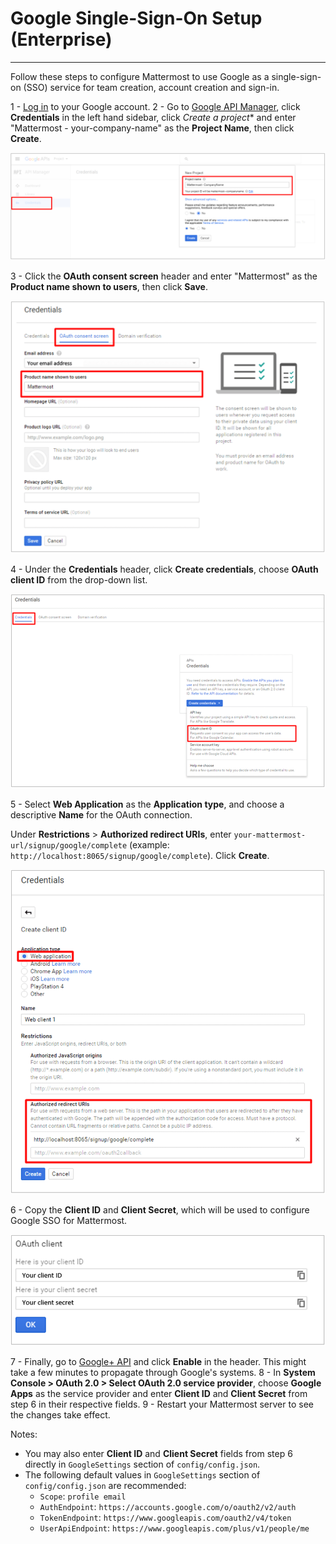 # Google Single-Sign-On Setup (Enterprise)
___

Follow these steps to configure Mattermost to use Google as a single-sign-on (SSO) service for team creation, account creation and sign-in.

1 - [Log in](https://accounts.google.com/login) to your Google account.
2 - Go to [Google API Manager](https://console.developers.google.com), click **Credentials** in the left hand sidebar, click *Create a project** and enter "Mattermost - your-company-name" as the **Project Name**, then click **Create**.

![google_1_credentials](../../source/images/google_1_credentials.PNG)

3 - Click the **OAuth consent screen** header and enter "Mattermost" as the **Product name shown to users**, then click **Save**.

![google_2_oauth_consent_screen](../../source/images/google_2_oauth_consent_screen.PNG)

4 - Under the **Credentials** header, click **Create credentials**, choose **OAuth client ID** from the drop-down list.

![google_3_oauth_client_id](../../source/images/google_3_oauth_client_id.PNG)

5 - Select **Web Application** as the **Application type**, and choose a descriptive **Name** for the OAuth connection. 

Under **Restrictions** > **Authorized redirect URIs**, enter `your-mattermost-url/signup/google/complete` (example: `http://localhost:8065/signup/google/complete`). Click **Create**.

![google_4_web_app](../../source/images/google_4_web_app.PNG)

6 - Copy the **Client ID** and **Client Secret**, which will be used to configure Google SSO for Mattermost.

![google_5_client_id_secret](../../source/images/google_5_client_id_secret.PNG)

7 - Finally, go to [Google+ API](https://console.developers.google.com/apis/api/plus/overview) and click **Enable** in the header. This might take a few minutes to propagate through Google's systems.
8 - In **System Console > OAuth 2.0 > Select OAuth 2.0 service provider**, choose **Google Apps** as the service provider and enter **Client ID** and **Client Secret** from step 6 in their respective fields.
9 - Restart your Mattermost server to see the changes take effect.

Notes: 
- You may also enter **Client ID** and **Client Secret** fields from step 6 directly in `GoogleSettings` section of `config/config.json`.
- The following default values in `GoogleSettings` section of `config/config.json` are recommended:
    - `Scope`: `profile email`
    - `AuthEndpoint`: `https://accounts.google.com/o/oauth2/v2/auth` 
    - `TokenEndpoint`: `https://www.googleapis.com/oauth2/v4/token`  
    - `UserApiEndpoint`: `https://www.googleapis.com/plus/v1/people/me`  
